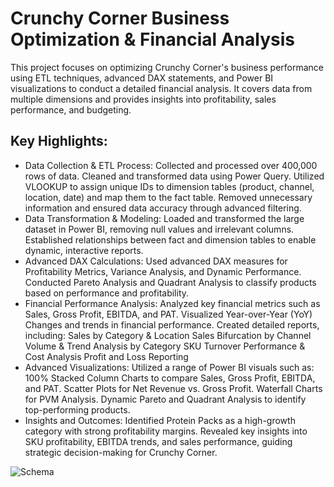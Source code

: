 # Crunchy Corner Business Optimization & Financial Analysis
This project focuses on optimizing Crunchy Corner's business performance using ETL techniques, advanced DAX statements, and Power BI visualizations to conduct a detailed financial analysis. It covers data from multiple dimensions and provides insights into profitability, sales performance, and budgeting.

## Key Highlights:
- Data Collection & ETL Process:
Collected and processed over 400,000 rows of data.
Cleaned and transformed data using Power Query.
Utilized VLOOKUP to assign unique IDs to dimension tables (product, channel, location, date) and map them to the fact table.
Removed unnecessary information and ensured data accuracy through advanced filtering.
- Data Transformation & Modeling:
Loaded and transformed the large dataset in Power BI, removing null values and irrelevant columns.
Established relationships between fact and dimension tables to enable dynamic, interactive reports.
- Advanced DAX Calculations:
Used advanced DAX measures for Profitability Metrics, Variance Analysis, and Dynamic Performance.
Conducted Pareto Analysis and Quadrant Analysis to classify products based on performance and profitability.
- Financial Performance Analysis:
Analyzed key financial metrics such as Sales, Gross Profit, EBITDA, and PAT.
Visualized Year-over-Year (YoY) Changes and trends in financial performance.
Created detailed reports, including:
Sales by Category & Location
Sales Bifurcation by Channel
Volume & Trend Analysis by Category
SKU Turnover
Performance & Cost Analysis
Profit and Loss Reporting
- Advanced Visualizations:
Utilized a range of Power BI visuals such as:
100% Stacked Column Charts to compare Sales, Gross Profit, EBITDA, and PAT.
Scatter Plots for Net Revenue vs. Gross Profit.
Waterfall Charts for PVM Analysis.
Dynamic Pareto and Quadrant Analysis to identify top-performing products.
- Insights and Outcomes:
Identified Protein Packs as a high-growth category with strong profitability margins.
Revealed key insights into SKU profitability, EBITDA trends, and sales performance, guiding strategic decision-making for Crunchy Corner.

![Schema](https://github.com/user-attachments/assets/a47f9206-1c27-4801-8a97-cb9c86fc1d6b)
